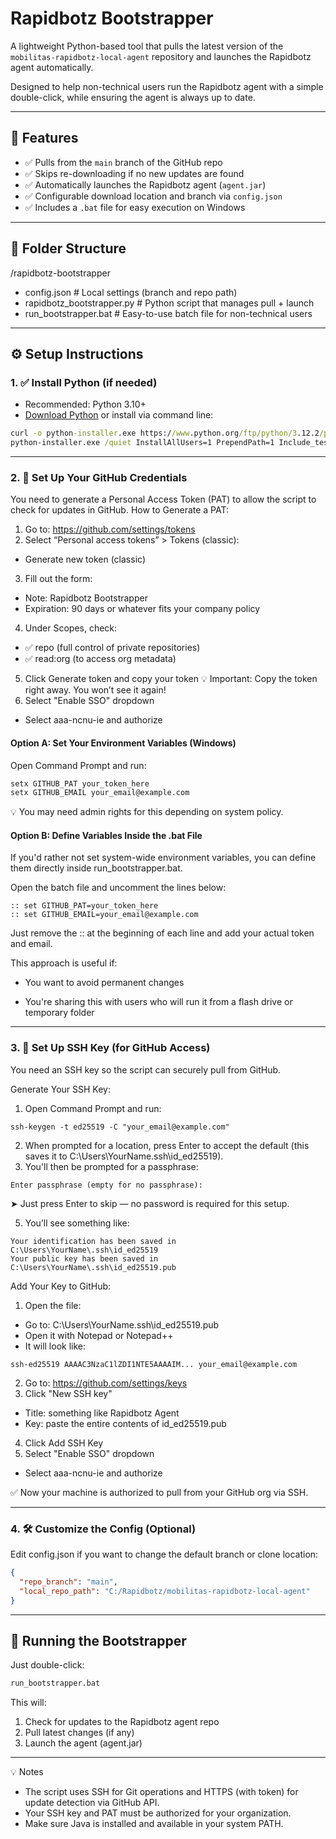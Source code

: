 # Rapidbotz Bootstrapper

A lightweight Python-based tool that pulls the latest version of the `mobilitas-rapidbotz-local-agent` repository and launches the Rapidbotz agent automatically.

Designed to help non-technical users run the Rapidbotz agent with a simple double-click, while ensuring the agent is always up to date.

---

## 🔧 Features

- ✅ Pulls from the `main` branch of the GitHub repo
- ✅ Skips re-downloading if no new updates are found
- ✅ Automatically launches the Rapidbotz agent (`agent.jar`)
- ✅ Configurable download location and branch via `config.json`
- ✅ Includes a `.bat` file for easy execution on Windows

---

## 📁 Folder Structure
/rapidbotz-bootstrapper 
- config.json # Local settings (branch and repo path) 
- rapidbotz_bootstrapper.py # Python script that manages pull + launch 
- run_bootstrapper.bat # Easy-to-use batch file for non-technical users


---

## ⚙️ Setup Instructions

### 1. ✅ Install Python (if needed)

- Recommended: Python 3.10+
- [Download Python](https://www.python.org/downloads/) or install via command line:

```cmd
curl -o python-installer.exe https://www.python.org/ftp/python/3.12.2/python-3.12.2-amd64.exe
python-installer.exe /quiet InstallAllUsers=1 PrependPath=1 Include_test=0
```

---

### 2. 🔐 Set Up Your GitHub Credentials

You need to generate a Personal Access Token (PAT) to allow the script to check for updates in GitHub.
How to Generate a PAT:

1. Go to: https://github.com/settings/tokens
2. Select “Personal access tokens” > Tokens (classic):
  - Generate new token (classic)

3. Fill out the form:
  - Note: Rapidbotz Bootstrapper
  - Expiration: 90 days or whatever fits your company policy

4. Under Scopes, check:
  - ✅ repo (full control of private repositories)
  - ✅ read:org (to access org metadata)
5. Click Generate token and copy your token
💡 Important: Copy the token right away. You won’t see it again!
6. Select "Enable SSO" dropdown
  - Select aaa-ncnu-ie and authorize

#### Option A: Set Your Environment Variables (Windows)

Open Command Prompt and run:
```cmd
setx GITHUB_PAT your_token_here
setx GITHUB_EMAIL your_email@example.com
```
💡 You may need admin rights for this depending on system policy.

#### Option B: Define Variables Inside the .bat File

If you'd rather not set system-wide environment variables, you can define them directly inside run_bootstrapper.bat.

Open the batch file and uncomment the lines below:

```
:: set GITHUB_PAT=your_token_here
:: set GITHUB_EMAIL=your_email@example.com
```

Just remove the :: at the beginning of each line and add your actual token and email.

This approach is useful if:

- You want to avoid permanent changes

- You're sharing this with users who will run it from a flash drive or temporary folder

---
### 3. 🔑 Set Up SSH Key (for GitHub Access)
You need an SSH key so the script can securely pull from GitHub.

Generate Your SSH Key:
1. Open Command Prompt and run:
```
ssh-keygen -t ed25519 -C "your_email@example.com"
```
2. When prompted for a location, press Enter to accept the default (this saves it to C:\Users\YourName\.ssh\id_ed25519).
3. You'll then be prompted for a passphrase:
```
Enter passphrase (empty for no passphrase):
```
➤ Just press Enter to skip — no password is required for this setup.

5. You’ll see something like:
```
Your identification has been saved in C:\Users\YourName\.ssh\id_ed25519
Your public key has been saved in C:\Users\YourName\.ssh\id_ed25519.pub
```

Add Your Key to GitHub:

1. Open the file:
- Go to: C:\Users\YourName\.ssh\id_ed25519.pub
- Open it with Notepad or Notepad++
- It will look like:
```
ssh-ed25519 AAAAC3NzaC1lZDI1NTE5AAAAIM... your_email@example.com
```
2. Go to: https://github.com/settings/keys
3. Click "New SSH key"
- Title: something like Rapidbotz Agent
- Key: paste the entire contents of id_ed25519.pub
4. Click Add SSH Key
5. Select "Enable SSO" dropdown
  - Select aaa-ncnu-ie and authorize

✅ Now your machine is authorized to pull from your GitHub org via SSH.

---
### 4. 🛠️ Customize the Config (Optional)

Edit config.json if you want to change the default branch or clone location:
```json
{
  "repo_branch": "main",
  "local_repo_path": "C:/Rapidbotz/mobilitas-rapidbotz-local-agent"
}
```

---
## 🚀 Running the Bootstrapper

Just double-click:
```cmd
run_bootstrapper.bat
```
This will:

1. Check for updates to the Rapidbotz agent repo
2. Pull latest changes (if any)
3. Launch the agent (agent.jar)
   
---

💡 Notes

- The script uses SSH for Git operations and HTTPS (with token) for update detection via GitHub API.
- Your SSH key and PAT must be authorized for your organization.
- Make sure Java is installed and available in your system PATH.
